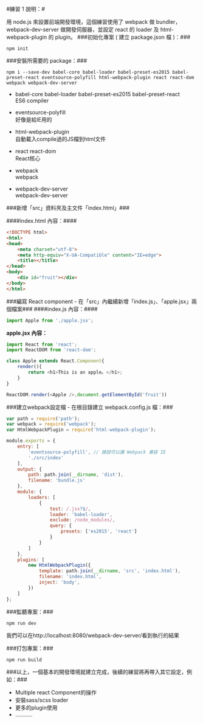 #練習 1 說明：#

用 node.js 來設置前端開發環境，這個練習使用了 webpack 做 bundler，webpack-dev-server 做開發伺服器，並設定 react 的 loader 及 html-webpack-plugin 的 plugin。
###初始化專案 ( 建立 package.json 檔 )：###

    npm init

###安裝所需要的 package：###

    npm i --save-dev babel-core babel-loader babel-preset-es2015 babel-preset-react eventsource-polyfill html-webpack-plugin react react-dom webpack webpack-dev-server

 - babel-core babel-loader babel-preset-es2015 babel-preset-react<br>ES6 compiler
  
 - eventsource-polyfill<br>好像是給IE用的
 
 - html-webpack-plugin<br>自動載入compile過的JS檔到html文件

 - react react-dom<br>React核心

 - webpack<br>webpack

 - webpack-dev-server<br>webpack-dev-server

###新增「src」資料夾及主文件「index.html」###

####index.html 內容：####
~~~html
<!DOCTYPE html>
<html>
<head>
    <meta charset="utf-8">
    <meta http-equiv="X-UA-Compatible" content="IE=edge">
    <title></title>
</head>
<body>
    <div id="fruit"></div>
</body>
</html>
~~~
###編寫 React component - 在「src」內繼續新增「index.js」、「apple.jsx」兩個檔案###
####index.js 內容：####
~~~javascript
import Apple from './apple.jsx';
~~~
**apple.jsx 內容：**
~~~javascript
import React from 'react';
import ReactDOM from 'react-dom';

class Apple extends React.Component{
    render(){
        return <h1>This is an apple。</h1>;
    }
}

ReactDOM.render(<Apple />,document.getElementById('fruit'))
~~~
###建立webpack設定檔 - 在根目錄建立 webpack.config.js 檔：###

~~~javascript
var path = require('path');
var webpack = require('webpack');
var HtmlWebpackPlugin = require('html-webpack-plugin');

module.exports = {
    entry: [
        'eventsource-polyfill', // 據說可以讓 Webpack 兼容 IE
        './src/index'
    ],
    output: {
        path: path.join(__dirname, 'dist'),
        filename: 'bundle.js'
    },
    module: {
        loaders: [
            {
                test: /.jsx?$/,
                loader: 'babel-loader',
                exclude: /node_modules/,
                query: {
                    presets: ['es2015', 'react']
                }
            }
        ]
    },
    plugins: [
        new HtmlWebpackPlugin({
            template: path.join(__dirname, 'src', 'index.html'),
            filename: 'index.html',
            inject: 'body',
        })
    ]
};
~~~
###監聽專案：###

    npm run dev

我們可以在http://localhost:8080/webpack-dev-server/看到執行的結果

###打包專案：###

    npm run build

###以上，一個基本的開發環境就建立完成，後續的練習將再帶入其它設定，例如：###
- Multiple react Component的操作
- 安裝sass/scss loader
- 更多的plugin使用
- ...........
